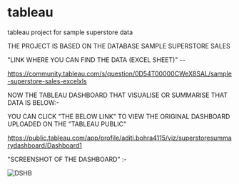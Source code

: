 # tableau
tableau project for sample superstore data








THE PROJECT IS BASED ON THE DATABASE SAMPLE SUPERSTORE SALES

"LINK WHERE YOU CAN FIND THE DATA (EXCEL SHEET)" --

https://community.tableau.com/s/question/0D54T00000CWeX8SAL/sample-superstore-sales-excelxls








NOW THE TABLEAU DASHBOARD THAT VISUALISE OR SUMMARISE THAT DATA IS BELOW:-

YOU CAN CLICK "THE BELOW LINK" TO VIEW THE ORIGINAL DASHBOARD UPLOADED ON THE "TABLEAU PUBLIC"

https://public.tableau.com/app/profile/aditi.bohra4115/viz/superstoresummarydashboard/Dashboard1

"SCREENSHOT OF THE DASHBOARD" :-


![DSHB](https://github.com/aditibohra28/tableau/assets/84251770/aaa2b759-dbf3-43ad-8ddf-03b3ba531d02)
